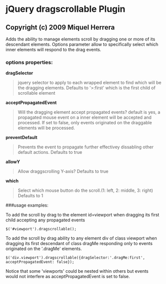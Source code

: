 # jQuery dragscrollable Plugin
## Copyright (c) 2009 Miquel Herrera

Adds the ability to manage elements scroll by dragging
one or more of its descendant elements. Options parameter
allow to specifically select which inner elements will
respond to the drag events.

### options properties:

**dragSelector**

> jquery selector to apply to each wrapped element to find which will be the dragging elements.
> Defaults to '>:first' which is the first child of scrollable element

**acceptPropagatedEvent**

> Will the dragging element accept propagated events? default is yes, a propagated mouse event
> on a inner element will be accepted and processed. If set to false, only events originated on the
> draggable elements will be processed.

**preventDefault**

> Prevents the event to propagate further effectivey dissabling other default actions. Defaults to true

**allowY**

> Allow draggscrolling Y-axis? Defaults to true

**which**

> Select which mouse button do the scroll.(1: left, 2: middle, 3: right) Defaults to 1

###usage examples:

To add the scroll by drag to the element id=viewport when dragging its first child accepting any propagated events

`$('#viewport').dragscrollable();`

 To add the scroll by drag ability to any element div of class viewport when dragging its first descendant of class
 dragMe responding only to events originated on the '.dragMe' elements.

`$('div.viewport').dragscrollable({dragSelector:'.dragMe:first', acceptPropagatedEvent: false});`

 Notice that some 'viewports' could be nested within others but events
 would not interfere as acceptPropagatedEvent is set to false.

 
